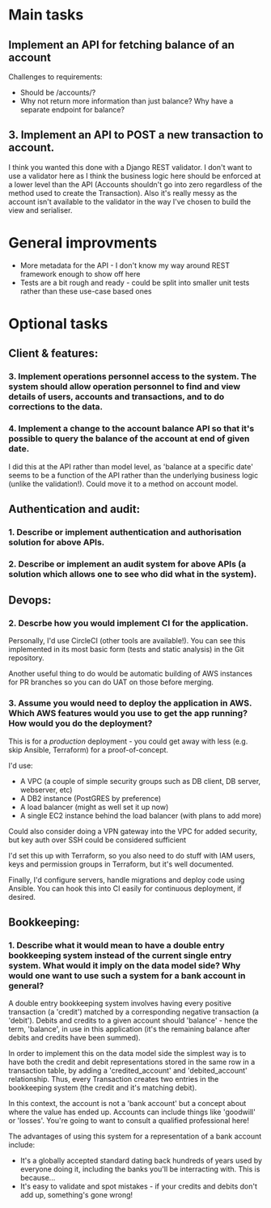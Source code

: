 Main tasks
===
## Implement an API for fetching balance of an account
Challenges to requirements:
* Should be /accounts/?
* Why not return more information than just balance? Why have a separate endpoint for balance?

## 3. Implement an API to POST a new transaction to account.
I think you wanted this done with a Django REST validator. I don't want to use a validator here as I think the business logic here should be enforced at a lower level than the API (Accounts shouldn't go into zero regardless of the method used to create the Transaction). Also it's really messy as the account isn't available to the validator in the way I've chosen to build the view and serialiser.


General improvments
===
* More metadata for the API - I don't know my way around REST framework enough to show off here
* Tests are a bit rough and ready - could be split into smaller unit tests rather than these use-case based ones


Optional tasks
===

## Client & features:
### 3. Implement operations personnel access to the system. The system should allow operation personnel to find and view details of users, accounts and transactions, and to do corrections to the data.
### 4. Implement a change to the account balance API so that it's possible to query the balance of the account at end of given date.
I did this at the API rather than model level, as 'balance at a specific date' seems to be a function of the API rather than the underlying business logic (unlike the validation!). Could move it to a method on account model.

## Authentication and audit:
### 1. Describe or implement authentication and authorisation solution for above APIs.
### 2. Describe or implement an audit system for above APIs (a solution which allows one to see who did what in the system).

## Devops:
### 2. Descrbe how you would implement CI for the application.
Personally, I'd use CircleCI (other tools are available!). You can see this implemented in its most basic form (tests and static analysis) in the Git repository.

Another useful thing to do would be automatic building of AWS instances for PR branches so you can do UAT on those before merging.

### 3. Assume you would need to deploy the application in AWS. Which AWS features would you use to get the app running? How would you do the deployment?
This is for a *production* deployment - you could get away with less (e.g. skip Ansible, Terraform) for a proof-of-concept.

I'd use:
* A VPC (a couple of simple security groups such as DB client, DB server, webserver, etc)
* A DB2 instance (PostGRES by preference)
* A load balancer (might as well set it up now)
* A single EC2 instance behind the load balancer (with plans to add more)

Could also consider doing a VPN gateway into the VPC for added security, but key auth over SSH could be considered sufficient

I'd set this up with Terraform, so you also need to do stuff with IAM users, keys and permission groups in Terraform, but it's well documented.

Finally, I'd configure servers, handle migrations and deploy code using Ansible. You can hook this into CI easily for continuous deployment, if desired.

## Bookkeeping:
### 1. Describe what it would mean to have a double entry bookkeeping system instead of the current single entry system. What would it imply on the data model side? Why would one want to use such a system for a bank account in general?
A double entry bookkeeping system involves having every positive transaction (a 'credit') matched by a corresponding negative transaction (a 'debit'). Debits and credits to a given account should 'balance' - hence the term, 'balance', in use in this application (it's the remaining balance after debits and credits have been summed).

In order to implement this on the data model side the simplest way is to have both the credit and debit representations stored in the same row in a transaction table, by adding a 'credited_account' and 'debited_account' relationship. Thus, every Transaction creates two entries in the bookkeeping system (the credit and it's matching debit).

In this context, the account is not a 'bank account' but a concept about where the value has ended up. Accounts can include things like 'goodwill' or 'losses'. You're going to want to consult a qualified professional here!

The advantages of using this system for a representation of a bank account include:

* It's a globally accepted standard dating back hundreds of years used by everyone doing it, including the banks you'll be interracting with. This is because...
* It's easy to validate and spot mistakes - if your credits and debits don't add up, something's gone wrong!